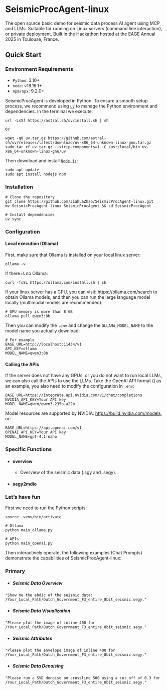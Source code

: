 # SeismicProcAgent-linux
The open source basic demo for seismic data process AI agent using MCP and LLMs. Suitable for running on Linux servers (command line interaction), or private deployment. Built in the Hackathon hosted at the EAGE Annual 2025 in Toulouse, France.

## Quick Start
### Environment Requirements
* `Python`: 3.10+
* `node`: v18.19.1+
* `npm/npx`: 9.2.0+

SeismicProcAgent is developed in Python. To ensure a smooth setup process, we recommend using [`uv`](https://docs.astral.sh/uv/getting-started/installation/) to manage the Python environment and dependencies. In the terminal we execute:
```
url -LsSf https://astral.sh/uv/install.sh | sh

Or

wget -qO uv.tar.gz https://github.com/astral-sh/uv/releases/latest/download/uv-x86_64-unknown-linux-gnu.tar.gz
sudo tar xf uv.tar.gz --strip-components=1 -C /usr/local/bin uv-x86_64-unknown-linux-gnu/uv
```
Then download and install [`Node.js`](https://nodejs.org/en/download/):
```
sudo apt update
sudo apt install nodejs npm
```

### Installation
```
# Clone the repository
git clone https://github.com/JiahuaZhao/SeismicProcAgent-linux.git
mv SeismicProcAgent-linux SeismicProcAgent && cd SeismicProcAgent

# Install dependencies
uv sync
```

### Configuration
#### Local execution (Ollama)
First, make sure that Ollama is installed on your local linux server:
```
ollama -v 
```
If there is no Ollama:
```
curl -fsSL https://ollama.com/install.sh | sh
```

If your linux server has a GPU, you can visit: https://ollama.com/search ​​to obtain Ollama models, and then you can run the large language model locally (multimodal models are recommended):
```
# GPU memory is more than 8 GB
ollama pull qwen3:8b
```
Then you can modify the `.env` and change the `OLLAMA_MODEL_NAME` to the model name you actually download:
```
# For example
BASE_URL=http://localhost:11434/v1
API_KEY=ollama
MODEL_NAME=qwen3:8b
```
#### Calling the APIs
If the server does not have any GPUs, or you do not want to run local LLMs, we can also call the APIs to use the LLMs. Take the OpenAI API format () as an example, you also need to modify the configuration in `.env`:
```
BASE_URL=https://integrate.api.nvidia.com/v1/chat/completions
NVIDIA_API_KEY=Your API key
MODEL_NAME=qwen/qwen3-235b-a22b
```
Model resources are supported by NVIDIA: https://build.nvidia.com/models, or:

```
BASE_URL=https://api.openai.com/v1
OPENAI_API_KEY=Your API key
MODEL_NAME=gpt-4.1-nano
```

### Specific Functions
* #### overview
    * Overview of the seismic data (.sgy and .segy).
* #### segy2mdio

### Let’s have fun
First we need to run the Python scripts:
```
source .venv/bin/activate

# Ollama
python main_ollama.py

# APIs
python main_openai.py
```
Then interactively operate, the following examples (Chat Prompts) demonstrate the capabilities of SeismicProcAgent-linux:
### Primary
* ##### Seismic Data Overview
```
"Show me the ebdic of the seismic data: /Your_Local_Path/Dutch_Government_F3_entire_8bit_seismic.segy."
```
* ##### Seismic Data Visualization
```
"Please plot the image of inline 400 for /Your_Local_Path/Dutch_Government_F3_entire_8bit_seismic.segy."
```
* ##### Seismic Attributes
```
"Please plot the envelope image of inline 400 for /Your_Local_Path/Dutch_Government_F3_entire_8bit_seismic.segy."
```
* ##### Seismic Data Denoising
```
"Please run a SVD denoise on crossline 500 using a cut off of 0.3 for /Your_Local_Path/Dutch_Government_F3_entire_8bit_seismic.segy."
```
